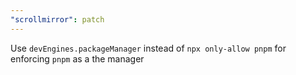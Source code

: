 ```yaml
---
"scrollmirror": patch
---
```


Use `devEngines.packageManager` instead of `npx only-allow pnpm` for enforcing `pnpm` as a the manager
